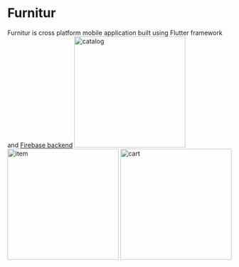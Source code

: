 # Furnitur

Furnitur is cross platform mobile application built using Flutter framework and [Firebase backend](https://github.com/archilkarchava/furnitur-firebase)
<img src="https://user-images.githubusercontent.com/16840190/97866361-9ece8300-1d2d-11eb-811f-16046c26ba6c.png" alt="catalog" width="250"/>
<img src="https://user-images.githubusercontent.com/16840190/97866370-a2620a00-1d2d-11eb-8d7d-b657563df0a3.png" alt="item" width="250"/>
<img src="https://user-images.githubusercontent.com/16840190/97866377-a42bcd80-1d2d-11eb-84e8-0100f3a443c6.png" alt="cart" width="250"/>
